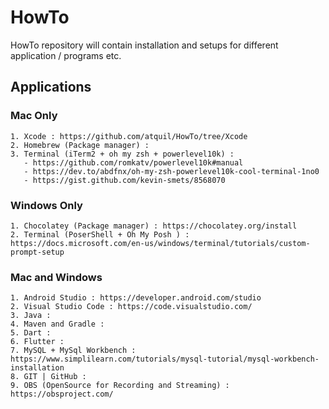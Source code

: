 # HowTo
HowTo repository will contain installation and setups for different application / programs etc. 


## Applications


### Mac Only

    1. Xcode : https://github.com/atquil/HowTo/tree/Xcode
    2. Homebrew (Package manager) :
    3. Terminal (iTerm2 + oh my zsh + powerlevel10k) : 
       - https://github.com/romkatv/powerlevel10k#manual 
       - https://dev.to/abdfnx/oh-my-zsh-powerlevel10k-cool-terminal-1no0 
       - https://gist.github.com/kevin-smets/8568070 


### Windows Only
    1. Chocolatey (Package manager) : https://chocolatey.org/install 
    2. Terminal (PoserShell + Oh My Posh ) : https://docs.microsoft.com/en-us/windows/terminal/tutorials/custom-prompt-setup 




### Mac and Windows

    1. Android Studio : https://developer.android.com/studio 
    2. Visual Studio Code : https://code.visualstudio.com/ 
    3. Java : 
    4. Maven and Gradle :
    5. Dart : 
    6. Flutter : 
    7. MySQL + MySql Workbench : https://www.simplilearn.com/tutorials/mysql-tutorial/mysql-workbench-installation 
    8. GIT | GitHub :  
    9. OBS (OpenSource for Recording and Streaming) : https://obsproject.com/ 